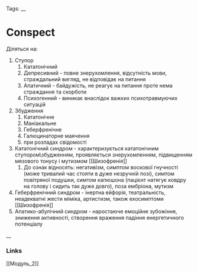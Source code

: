 Tags: 
__
# Conspect
Діляться на:
1. Ступор
	1. Кататонічний
	2. Депресивний - повне знерухомлення, відсутність мови, страждальний вигляд, не відповідає на питання
	3. Апатичний - байдужість, не реагує на питання проте нема страждання та скорботи
	4. Психогенний - виникає внаслідок важких психотравмуючих ситуацій
2. Збудження
	1. Кататонічне
	2. Маніакальне
	3. Геберфренічне
	4. Галюцинаторне маячення
	5. при розладах свідомості
3. Кататонічний синдром - характеризується кататонічним ступором\збудженням, проявляється знерухомленням, підвищенням мязового тонусу і мутизмом [[Шизофренія]]
	1. До ознак відносять: негативізм, симптом воскової гнучності (може тривалий час стояти в дуже незручній позі), симтом повітряної подушки, симтом капюшона (пацієнт натягує ковдру на голову і сидить так дуже довго), поза ембріона, мутизм
4. Геберфренічний синдром - інертна ейфорія, театральність, неадекватні жести міміка, артистизм, також ехосимптоми [[Шизофренія]]
5. Апатико-абулічний синдром - наростаюче емоційне зубожіння, зниження активності, створення враження падіння енергетичного потенціалу

__
### Links
[[Модуль_2]]